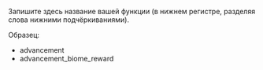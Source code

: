 Запишите здесь название вашей функции (в нижнем регистре, разделяя слова нижними подчёркиваниями).

Образец:

* advancement
* advancement_biome_reward